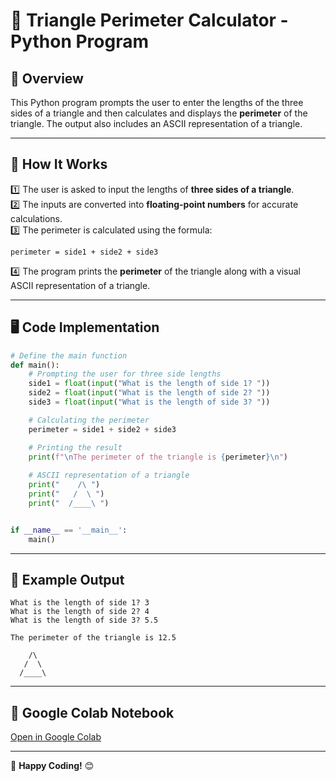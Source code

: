 # 🔺 Triangle Perimeter Calculator - Python Program

## 📝 Overview
This Python program prompts the user to enter the lengths of the three sides of a triangle and then calculates and displays the **perimeter** of the triangle. The output also includes an ASCII representation of a triangle.

---

## 🔧 How It Works
1️⃣ The user is asked to input the lengths of **three sides of a triangle**.  
2️⃣ The inputs are converted into **floating-point numbers** for accurate calculations.  
3️⃣ The perimeter is calculated using the formula:
   
   ```
   perimeter = side1 + side2 + side3
   ```

4️⃣ The program prints the **perimeter** of the triangle along with a visual ASCII representation of a triangle.

---

## 🖥️ Code Implementation
```python
# Define the main function
def main():
    # Prompting the user for three side lengths
    side1 = float(input("What is the length of side 1? "))
    side2 = float(input("What is the length of side 2? "))
    side3 = float(input("What is the length of side 3? "))

    # Calculating the perimeter
    perimeter = side1 + side2 + side3

    # Printing the result
    print(f"\nThe perimeter of the triangle is {perimeter}\n")
    
    # ASCII representation of a triangle
    print("    /\ ")
    print("   /  \ ")
    print("  /____\ ")


if __name__ == '__main__':
    main()
```

---

## 📌 Example Output
```
What is the length of side 1? 3  
What is the length of side 2? 4  
What is the length of side 3? 5.5  

The perimeter of the triangle is 12.5

    /\
   /  \ 
  /____\

```

---

## 🔗 Google Colab Notebook
[Open in Google Colab](https://colab.research.google.com/drive/1ctMjW3U5WyVOD3OsdNmaB1VHqWJU9DCI?usp=sharing)

---

🚀 **Happy Coding!** 😊
